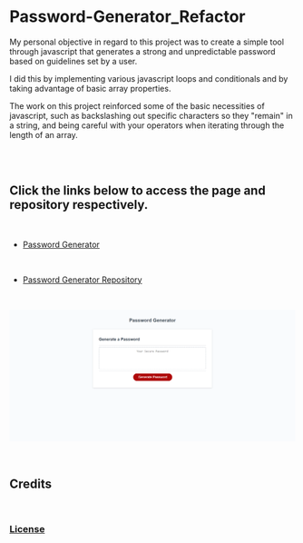 # Password-Generator_Refactor

<p> My personal objective in regard to this project was to create a simple tool through javascript that generates a strong and unpredictable password based on guidelines set by a user.
</p>

<p>
I did this by implementing various javascript loops and conditionals and by taking advantage of basic array properties.
</p>

<p>
The work on this project reinforced some of the basic necessities of javascript, such as backslashing out specific characters so they "remain" in a string, and being careful with your operators when iterating through the length of an array.
</p>

<br>
<br>

## Click the links below to access the page and repository respectively.
<br>

 - [Password Generator](https://andis90.github.io/Password-Generator_Refactor/)
<br>

 - [Password Generator Repository](https://github.com/AndiS90/Password-Generator_Refactor)
<br>

![Screenshot](./assets/images/screenshot.png)

<br>

## **Credits**

<br>

### [License](./assets/License.txt)

<br>
